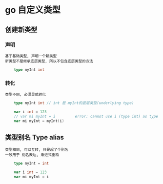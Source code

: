 # go 自定义类型

## 创建新类型

### 声明

    基于基础类型, 声明一个新类型
    新类型不是继承底层类型, 所以不包含底层类型的方法

```go
    type myInt int
```

### 转化

    类型不同, 必须显式转化

```go
    type myInt int // int 是 myInt的底层类型(underlying type)

    var i int = 123
	// var mi myInt = i         error: cannot use i (type int) as type myInt in assignment
	var mi myInt = myInt(i)
```

## 类型别名 Type alias

    类型相同, 可以互转, 只是起了个别名
    一般用于 别名表达, 渐进式重构

```go
    type myInt = int

    var i int = 123
    var mi myInt = i
```